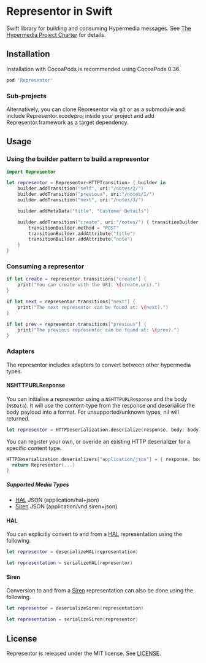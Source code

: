 # Representor in Swift

Swift library for building and consuming Hypermedia messages. See [The Hypermedia Project Charter](https://github.com/the-hypermedia-project/charter) for details.

## Installation

Installation with CocoaPods is recommended using CocoaPods 0.36.

```ruby
pod 'Representor'
```

### Sub-projects

Alternatively, you can clone Representor via git or as a submodule and
include Representor.xcodeproj inside your project and add
Representor.framework as a target dependency.

## Usage

### Using the builder pattern to build a representor

```swift
import Representor

let representor = Representor<HTTPTransition> { builder in
    builder.addTransition("self", uri:"/notes/2/")
    builder.addTransition("previous", uri:"/notes/1/")
    builder.addTransition("next", uri:"/notes/3/")

    builder.addMetaData("title", "Customer Details")

    builder.addTransition("create", uri:"/notes/") { transitionBuilder in
        transitionBuilder.method = "POST"
        transitionBuilder.addAttribute("title")
        transitionBuilder.addAttribute("note")
    }
}
```

### Consuming a representor

```swift
if let create = representor.transitions["create"] {
    print("You can create with the URI: \(create.uri).")
}

if let next = representor.transitions["next"] {
    print("The next representor can be found at: \(next).")
}

if let prev = representor.transitions["previous"] {
    print("The previous representor can be found at: \(prev).")
}
```

### Adapters

The representor includes adapters to convert between other hypermedia types.

#### NSHTTPURLResponse

You can initialise a representor using a `NSHTTPURLResponse` and the body (`NSData`). It will use the content-type from the response and deserialise the body payload into a format. For unsupported/unknown types, nil will returned.

```swift
let representor = HTTPDeserialization.deserialize(response, body: body)
```

You can register your own, or overide an existing HTTP deserializer for a
specific content type.

```swift
HTTPDeserialization.deserializers["application/json"] = { response, body in
  return Representor(...)
}
```

##### Supported Media Types

- [HAL](http://stateless.co/hal_specification.html) JSON (application/hal+json)
- [Siren](https://github.com/kevinswiber/siren) JSON (application/vnd.siren+json)

#### HAL

You can explicitly convert to and from a [HAL](http://stateless.co/hal_specification.html) representation using the following.

```swift
let representor = deserializeHAL(representation)
```

```swift
let representation = serializeHAL(representor)
```

#### Siren

Conversion to and from a [Siren](https://github.com/kevinswiber/siren) representation can also be done using the following.

```swift
let representor = deserializeSiren(representation)
```

```swift
let representation = serializeSiren(representor)
```

## License

Representor is released under the MIT license. See [LICENSE](LICENSE).

